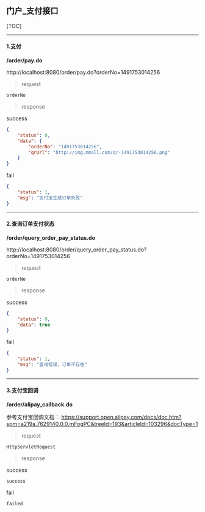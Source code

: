 ## 门户_支付接口

[TOC]



------

#### 1.支付

**/order/pay.do**

http://localhost:8080/order/pay.do?orderNo=1491753014256


> request

```
orderNo
```

> response

success

```json
{
    "status": 0,
    "data": {
        "orderNo": "1491753014256",
        "qrUrl": "http://img.mmall.com/qr-1491753014256.png"
    }
}
```

fail
```json
{
    "status": 1,
    "msg": "支付宝生成订单失败"
}
```

------

#### 2.查询订单支付状态

**/order/query_order_pay_status.do**

http://localhost:8080/order/query_order_pay_status.do?orderNo=1491753014256


> request

```
orderNo
```

> response

success

```json
{
    "status": 0,
    "data": true
}

```

fail
```json
{
    "status": 1,
    "msg": "查询错误，订单不存在"
}
```

------

#### 3.支付宝回调

**/order/alipay_callback.do**

参考支付宝回调文档：
https://support.open.alipay.com/docs/doc.htm?spm=a219a.7629140.0.0.mFogPC&treeId=193&articleId=103296&docType=1

> request

```
HttpServletRequest
```

> response

success

```
success
```

fail
```
failed
```

